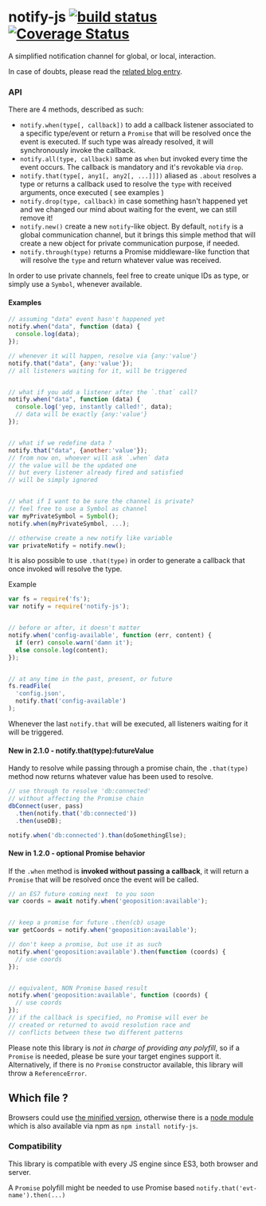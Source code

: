 notify-js [![build status](https://secure.travis-ci.org/WebReflection/notify-js.svg)](http://travis-ci.org/WebReflection/notify-js) [![Coverage Status](https://coveralls.io/repos/github/WebReflection/notify-js/badge.svg?branch=master)](https://coveralls.io/github/WebReflection/notify-js?branch=master)
=========

A simplified notification channel for global, or local, interaction.

In case of doubts, please read the [related blog entry](https://www.webreflection.co.uk/blog/2015/08/14/the-line-between-events-and-promises).


### API
There are 4 methods, described as such:

  * `notify.when(type[, callback])` to add a callback listener associated to a specific type/event or return a `Promise` that will be resolved once the event is executed. If such type was already resolved, it will synchronously invoke the callback.
  * `notify.all(type, callback)` same as `when` but invoked every time the event occurs. The callback is mandatory and it's revokable via `drop`.
  * `notify.that(type[, any1[, any2[, ...]]])` aliased as `.about` resolves a type or returns a callback used to resolve the `type` with received arguments, once executed ( see examples )
  * `notify.drop(type, callback)` in case something hasn't happened yet and we changed our mind about waiting for the event, we can still remove it!
  * `notify.new()` create a new `notify`-like object. By default, `notify` is a global communication channel, but it brings this simple method that will create a new object for private communication purpose, if needed.
  * `notify.through(type)` returns a Promise middleware-like function that will resolve the `type` and return whatever value was received.


In order to use private channels, feel free to create unique IDs as type, or simply use a `Symbol`, whenever available.


#### Examples
```js
// assuming "data" event hasn't happened yet
notify.when("data", function (data) {
  console.log(data);
});

// whenever it will happen, resolve via {any:'value'}
notify.that("data", {any:'value'});
// all listeners waiting for it, will be triggered


// what if you add a listener after the `.that` call?
notify.when("data", function (data) {
  console.log('yep, instantly called!', data);
  // data will be exactly {any:'value'}
});


// what if we redefine data ?
notify.that("data", {another:'value'});
// from now on, whoever will ask `.when` data
// the value will be the updated one
// but every listener already fired and satisfied
// will be simply ignored


// what if I want to be sure the channel is private?
// feel free to use a Symbol as channel
var myPrivateSymbol = Symbol();
notify.when(myPrivateSymbol, ...);

// otherwise create a new notify like variable
var privateNotify = notify.new();
```

It is also possible to use `.that(type)` in order to generate a callback
that once invoked will resolve the type.

Example
```js
var fs = require('fs');
var notify = require('notify-js');


// before or after, it doesn't matter
notify.when('config-available', function (err, content) {
  if (err) console.warn('damn it');
  else console.log(content);
});


// at any time in the past, present, or future
fs.readFile(
  'config.json',
  notify.that('config-available')
);
```

Whenever the last `notify.that` will be executed, all listeners waiting for it will be triggered.


#### New in 2.1.0 - notify.that(type):futureValue

Handy to resolve while passing through a promise chain, the `.that(type)` method now returns whatever value has been used to resolve.

```js
// use through to resolve 'db:connected'
// without affecting the Promise chain
dbConnect(user, pass)
  .then(notify.that('db:connected'))
  .then(useDB);

notify.when('db:connected').than(doSomethingElse);
```


#### New in 1.2.0 - optional Promise behavior

If the `.when` method is **invoked without passing a callback**, it will return a `Promise` that will be resolved once the event will be called.

```js
// an ES7 future coming next  to you soon
var coords = await notify.when('geoposition:available');


// keep a promise for future .then(cb) usage
var getCoords = notify.when('geoposition:available');

// don't keep a promise, but use it as such
notify.when('geoposition:available').then(function (coords) {
  // use coords
});


// equivalent, NON Promise based result
notify.when('geoposition:available', function (coords) {
  // use coords
});
// if the callback is specified, no Promise will ever be
// created or returned to avoid resolution race and
// conflicts between these two different patterns
```
Please note this library is *not in charge of providing any polyfill*, so if a `Promise` is needed, please be sure your target engines support it.
Alternatively, if there is no `Promise` constructor available, this library will throw a `ReferenceError`.



## Which file ?
Browsers could use [the minified version](https://github.com/WebReflection/notify-js/blob/master/build/notify-js.js), otherwise there is a [node module](https://github.com/WebReflection/notify-js/blob/master/build/notify-js.node.js)
which is also available via npm as `npm install notify-js`.



### Compatibility
This library is compatible with every JS engine since ES3, both browser and server.

A `Promise` polyfill might be needed to use Promise based `notify.that('evt-name').then(...)`
